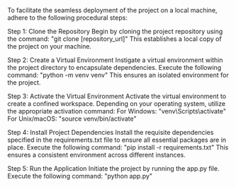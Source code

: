 To facilitate the seamless deployment of the project on a local machine, adhere to the following procedural steps:

Step 1: Clone the Repository
  Begin by cloning the project repository using the command: "git clone [repository_url]"
  This establishes a local copy of the project on your machine.

Step 2: Create a Virtual Environment
  Instigate a virtual environment within the project directory to encapsulate dependencies. Execute the following command: "python -m venv venv"
  This ensures an isolated environment for the project.

Step 3: Activate the Virtual Environment
  Activate the virtual environment to create a confined workspace. Depending on your operating system, utilize the appropriate activation command:
    For Windows: "venv\Scripts\activate"
    For Unix/macOS: "source venv/bin/activate"
    
Step 4: Install Project Dependencies
  Install the requisite dependencies specified in the requirements.txt file to ensure all essential packages are in place. Execute the following command: "pip install -r requirements.txt"
  This ensures a consistent environment across different instances.

Step 5: Run the Application
Initiate the project by running the app.py file. Execute the following command: "python app.py"

